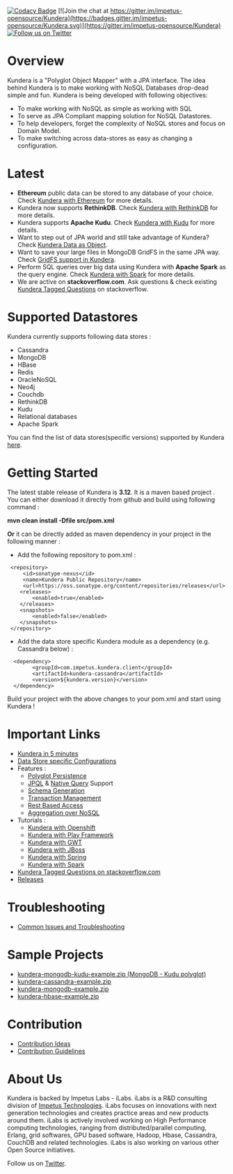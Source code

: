 [![Codacy Badge](https://api.codacy.com/project/badge/Grade/909a6d0a3c344f378d98adb26cc5854c)](https://www.codacy.com/app/devender-yadav/Kundera?utm_source=github.com&utm_medium=referral&utm_content=Impetus/Kundera&utm_campaign=badger)
[![Join the chat at https://gitter.im/impetus-opensource/Kundera](https://badges.gitter.im/impetus-opensource/Kundera.svg)](https://gitter.im/impetus-opensource/Kundera) [![Follow us on Twitter](http://i.imgur.com/wWzX9uB.png)](https://twitter.com/kundera_impetus)

Overview
=========
Kundera is a "Polyglot Object Mapper" with a JPA interface. The idea behind Kundera is to make working with NoSQL Databases drop-dead simple and fun. Kundera is being developed with following objectives:
* To make working with NoSQL as simple as working with SQL
* To serve as JPA Compliant mapping solution for NoSQL Datastores.
*	To help developers, forget the complexity of NoSQL stores and focus on Domain Model.
*	To make switching across data-stores as easy as changing a configuration.

Latest 
======
* **Ethereum** public data can be stored to any database of your choice. Check [Kundera with Ethereum](https://github.com/impetus-opensource/Kundera/wiki/Kundera-with-Ethereum-Blockchain) for more details.
* Kundera now supports **RethinkDB**. Check [Kundera with RethinkDB](https://github.com/impetus-opensource/Kundera/wiki/Kundera-with-RethinkDB) for more details.
* Kundera supports **Apache Kudu**. Check [Kundera with Kudu](https://github.com/impetus-opensource/Kundera/wiki/Kundera-with-Kudu) for more details.
* Want to step out of JPA world and still take advantage of Kundera? Check [Kundera Data as Object](https://github.com/impetus-opensource/Kundera/wiki/Kundera-Data-As-Object).
* Want to save your large files in MongoDB GridFS in the same JPA way. Check [GridFS support in Kundera](https://github.com/impetus-opensource/Kundera/wiki/GridFS-support-with-Kundera-MongoDB).
* Perform SQL queries over big data using Kundera with **Apache Spark** as the query engine. Check [Kundera with Spark](https://github.com/impetus-opensource/Kundera/wiki/Kundera-with-Spark) for more details. 
* We are active on **stackoverflow.com**. Ask questions & check existing [Kundera Tagged Questions](http://stackoverflow.com/questions/tagged/kundera) on stackoverflow. 


Supported Datastores 
=====================
Kundera currently supports following data stores :
*  Cassandra
*  MongoDB
*  HBase
*  Redis
*  OracleNoSQL
*  Neo4j
*  Couchdb
*  RethinkDB
*  Kudu
*  Relational databases
*  Apache Spark
  
You can find the list of data stores(specific versions) supported by Kundera [here](https://github.com/impetus-opensource/Kundera/wiki/Datastores-Supported).

Getting Started
===============
The latest stable release of Kundera is <b>3.12</b>.
It is a maven based project . You can either download it directly from github and build using following command :

<b>mvn clean install -Dfile src/pom.xml </b>

<b>Or</b> it can be directly added as maven dependency in your project in the following manner :
 
  * Add the following repository to pom.xml :
   
   ```
    <repository>
        <id>sonatype-nexus</id>
        <name>Kundera Public Repository</name>
        <url>https://oss.sonatype.org/content/repositories/releases</url>
       <releases>
           <enabled>true</enabled>
       </releases>
       <snapshots>
           <enabled>false</enabled>
       </snapshots>
    </repository>
   ```
  
  * Add the data store specific Kundera module as a dependency (e.g. Cassandra below) :
  
  ```
    <dependency>
          <groupId>com.impetus.kundera.client</groupId>
          <artifactId>kundera-cassandra</artifactId>
          <version>${kundera.version}</version>
    </dependency>
  ```

Build your project with the above changes to your pom.xml and start using Kundera !



Important Links
===============
* [Kundera in 5 minutes](https://github.com/impetus-opensource/Kundera/wiki/Getting-Started-in-5-minutes)
* [Data Store specific Configurations](https://github.com/impetus-opensource/Kundera/wiki/Data-store-Specific-Configuration)
* Features :
   * [Polyglot Persistence](https://github.com/impetus-opensource/Kundera/wiki/Polyglot-Persistence)
   * [JPQL](https://github.com/impetus-opensource/Kundera/wiki/JPQL) & [Native Query](https://github.com/impetus-opensource/Kundera/wiki/Native-queries) Support
   * [Schema Generation](https://github.com/impetus-opensource/Kundera/wiki/Schema-Generation)
   * [Transaction Management](https://github.com/impetus-opensource/Kundera/wiki/Transaction-Management)
   * [Rest Based Access](https://github.com/impetus-opensource/Kundera/wiki/REST-Based-Access)
   * [Aggregation over NoSQL](https://github.com/impetus-opensource/Kundera/wiki/How-to-perform-aggregation-over-data-stored-in-NoSQL%3F)
* Tutorials :
   * [Kundera with Openshift](https://github.com/impetus-opensource/Kundera/wiki/Deploying-Polyglot-(RDBMS---NoSQL)-Applications-on-Openshift)
   * [Kundera with Play Framework](https://github.com/impetus-opensource/Kundera/wiki/Using-Kundera-with-Play!-Framework)
   * [Kundera with GWT](https://github.com/impetus-opensource/Kundera/wiki/Using-Kundera-with-GWT)
   * [Kundera with JBoss](https://github.com/impetus-opensource/Kundera/wiki/Using-Kundera-with-Jboss)
   * [Kundera with Spring](https://github.com/impetus-opensource/Kundera/wiki/Building-Applications-with-Kundera-and-Spring)
   * [Kundera with Spark](https://github.com/impetus-opensource/Kundera/wiki/Kundera-with-Spark)
* [Kundera Tagged Questions on stackoverflow.com](http://stackoverflow.com/questions/tagged/kundera)
* [Releases](https://github.com/impetus-opensource/Kundera/blob/trunk/src/README.md)

Troubleshooting
===============
* [Common Issues and Troubleshooting](https://github.com/impetus-opensource/Kundera/wiki/Common-Issues-and-Troubleshooting)

Sample Projects
===============
* [kundera-mongodb-kudu-example.zip (MongoDB - Kudu polyglot)](https://github.com/impetus-opensource/Kundera/blob/trunk/examples/basic-examples/downloadables/kundera-mongodb-kudu-example.zip?raw=true)
* [kundera-cassandra-example.zip](https://github.com/impetus-opensource/Kundera/blob/trunk/examples/basic-examples/downloadables/kundera-cassandra-example.zip?raw=true)
* [kundera-mongodb-example.zip](https://github.com/impetus-opensource/Kundera/blob/trunk/examples/basic-examples/downloadables/kundera-mongodb-example.zip?raw=true)
* [kundera-hbase-example.zip](https://github.com/impetus-opensource/Kundera/blob/trunk/examples/basic-examples/downloadables/kundera-hbase-example.zip?raw=true)


Contribution
============
* [Contribution Ideas](https://github.com/impetus-opensource/Kundera/wiki/How-to-Contribute#contribution-ideas)
* [Contribution Guidelines](https://github.com/impetus-opensource/Kundera/wiki/How-to-Contribute#contribution-guidelines)

About Us
========
Kundera is backed by Impetus Labs - iLabs. iLabs is a R&D consulting division of [Impetus Technologies](http://www.impetus.com). iLabs focuses on innovations with next generation technologies and creates practice areas and new products around them. iLabs is actively involved working on High Performance computing technologies, ranging from distributed/parallel computing, Erlang, grid softwares, GPU based software, Hadoop, Hbase, Cassandra, CouchDB and related technologies. iLabs is also working on various other Open Source initiatives.

Follow us on [Twitter](https://twitter.com/kundera_impetus).

